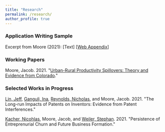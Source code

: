 ```yaml
---
title: "Research"
permalink: /research/
author_profile: true
---
```

### Application Writing Sample
Excerpt from Moore (2021): [Text] [[Web Appendix](https://jacobhmoore.github.io/files/writing_sample_appendix_forweb.pdf)]

### Working Papers
Moore, Jacob. 2021. "[Urban-Rural Productivity Spillovers: Theory and Evidence from Colorado](https://jacobhmoore.github.io/files/urban_rural_TFP_WP.pdf)." 

### Selected Works in Progress

[Lin, Jeff][jlin], [Ganguli, Ina][iganguli], [Reynolds, Nicholas][nreynolds], and Moore, Jacob. 2021. "The Long-run Impacts of Patents on Inventors: Evidence from Patent Interferences."

[Kacher, Nicohlas][nkacher], Moore, Jacob, and [Weiler, Stephan][sweiler]. 2021. "Persistence of Entreprenurial Churn and Future Business Formation."


[jlin]: http://www.jlin.org
[iganguli]: https://blogs.umass.edu/iganguli/?_gl=1%2Ab0sret%2A_ga%2AMTE2NTI2NTk0OC4xNjM0NDAwMjA1%2A_ga_21RLS0L7EB%2AMTYzNDQwMDIwNC4xLjAuMTYzNDQwMDIwNC4w&_ga=2.200683886.1998065852.1634400205-1165265948.1634400205
[nreynolds]: https://www.nicholas-reynolds.com/
[sweiler]: https://economics.colostate.edu/author/sweiler/
[nkacher]: https://www.scrippscollege.edu/academics/faculty/profile/nicholas-kacher
